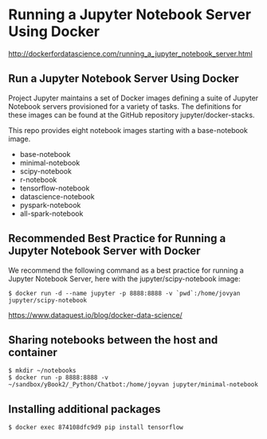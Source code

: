 Running a Jupyter Notebook Server Using Docker
==============================================

http://dockerfordatascience.com/running_a_jupyter_notebook_server.html

## Run a Jupyter Notebook Server Using Docker

Project Jupyter maintains a set of Docker images defining a suite of Jupyter Notebook servers provisioned for a variety of tasks. The definitions for these images can be found at the GitHub repository jupyter/docker-stacks.

This repo provides eight notebook images starting with a base-notebook image.

- base-notebook
- minimal-notebook
- scipy-notebook
- r-notebook
- tensorflow-notebook
- datascience-notebook
- pyspark-notebook
- all-spark-notebook

## Recommended Best Practice for Running a Jupyter Notebook Server with Docker

We recommend the following command as a best practice for running a Jupyter Notebook Server, here with the jupyter/scipy-notebook image:

    $ docker run -d --name jupyter -p 8888:8888 -v `pwd`:/home/jovyan jupyter/scipy-notebook

https://www.dataquest.io/blog/docker-data-science/

## Sharing notebooks between the host and container

    $ mkdir ~/notebooks
    $ docker run -p 8888:8888 -v ~/sandbox/yBook2/_Python/Chatbot:/home/joyvan jupyter/minimal-notebook

## Installing additional packages

    $ docker exec 874108dfc9d9 pip install tensorflow